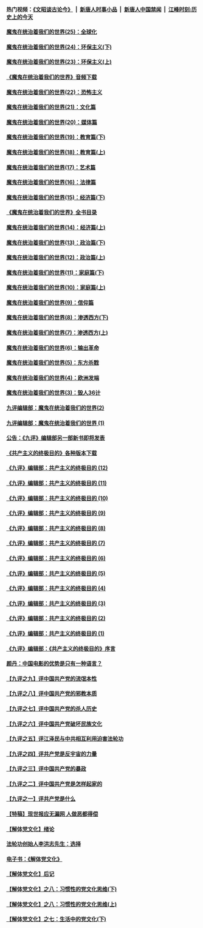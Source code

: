 #### 热门视频：[《文昭谈古论今》](https://github.com/gfw-breaker/wenzhao/blob/master/README.md?t=11072133) &nbsp;|&nbsp; [新唐人时事小品](https://github.com/gfw-breaker/ntdtv-comedy/blob/master/README.md?t=11072133) &nbsp;|&nbsp; [新唐人中国禁闻](https://github.com/gfw-breaker/ntdtv-news/blob/master/README.md?t=11072133) &nbsp;|&nbsp; [江峰时刻:历史上的今天](https://github.com/gfw-breaker/today-in-history/blob/master/README.md?t=11072133) 

#### [魔鬼在统治着我们的世界(25)：全球化](../pages/nsc422/n10788205.md?t=11072133) 

#### [魔鬼在统治着我们的世界(24)：环保主义(下)](../pages/nsc422/n10695307.md?t=11072133) 

#### [魔鬼在统治着我们的世界(23)：环保主义(上)](../pages/nsc422/n10688613.md?t=11072133) 

#### [《魔鬼在统治着我们的世界》音频下载](../pages/nsc422/n10635553.md?t=11072133) 

#### [魔鬼在统治着我们的世界(22)：恐怖主义](../pages/nsc422/n10614727.md?t=11072133) 

#### [魔鬼在统治着我们的世界(21)：文化篇](../pages/nsc422/n10597706.md?t=11072133) 

#### [魔鬼在统治着我们的世界(20)：媒体篇](../pages/nsc422/n10586579.md?t=11072133) 

#### [魔鬼在统治着我们的世界(19)：教育篇(下)](../pages/nsc422/n10564808.md?t=11072133) 

#### [魔鬼在统治着我们的世界(18)：教育篇(上)](../pages/nsc422/n10526970.md?t=11072133) 

#### [魔鬼在统治着我们的世界(17)：艺术篇](../pages/nsc422/n10499093.md?t=11072133) 

#### [魔鬼在统治着我们的世界(16)：法律篇](../pages/nsc422/n10485969.md?t=11072133) 

#### [魔鬼在统治着我们的世界(15)：经济篇(下)](../pages/nsc422/n10469975.md?t=11072133) 

#### [《魔鬼在统治着我们的世界》全书目录](../pages/nsc422/n10464261.md?t=11072133) 

#### [魔鬼在统治着我们的世界(14)：经济篇(上)](../pages/nsc422/n10457370.md?t=11072133) 

#### [魔鬼在统治着我们的世界(13)：政治篇(下)](../pages/nsc422/n10448270.md?t=11072133) 

#### [魔鬼在统治着我们的世界(12)：政治篇(上)](../pages/nsc422/n10444576.md?t=11072133) 

#### [魔鬼在统治着我们的世界(11)：家庭篇(下)](../pages/nsc422/n10440961.md?t=11072133) 

#### [魔鬼在统治着我们的世界(10)：家庭篇(上)](../pages/nsc422/n10435448.md?t=11072133) 

#### [魔鬼在统治着我们的世界(9)：信仰篇](../pages/nsc422/n10432159.md?t=11072133) 

#### [魔鬼在统治着我们的世界(8)：渗透西方(下)](../pages/nsc422/n10429603.md?t=11072133) 

#### [魔鬼在统治着我们的世界(7)：渗透西方(上)](../pages/nsc422/n10426013.md?t=11072133) 

#### [魔鬼在统治着我们的世界(6)：输出革命](../pages/nsc422/n10421536.md?t=11072133) 

#### [魔鬼在统治着我们的世界(5)：东方杀戮](../pages/nsc422/n10417707.md?t=11072133) 

#### [魔鬼在统治着我们的世界(4)：欧洲发端](../pages/nsc422/n10414890.md?t=11072133) 

#### [魔鬼在统治着我们的世界(3)：毁人36计](../pages/nsc422/n10411583.md?t=11072133) 

#### [九评编辑部：魔鬼在统治着我们的世界(2)](../pages/nsc422/n10410036.md?t=11072133) 

#### [九评编辑部：魔鬼在统治着我们的世界 (1)](../pages/nsc422/n10406825.md?t=11072133) 

#### [公告：《九评》编辑部另一部新书即将发表](../pages/nsc422/n10405104.md?t=11072133) 

#### [《共产主义的终极目的》各种版本下载](../pages/nsc422/n10022138.md?t=11072133) 

#### [《九评》编辑部：共产主义的终极目的 (12)](../pages/nsc422/n9933272.md?t=11072133) 

#### [《九评》编辑部：共产主义的终极目的 (11)](../pages/nsc422/n9924973.md?t=11072133) 

#### [《九评》编辑部：共产主义的终极目的 (10)](../pages/nsc422/n9920883.md?t=11072133) 

#### [《九评》编辑部：共产主义的终极目的 (9)](../pages/nsc422/n9916363.md?t=11072133) 

#### [《九评》编辑部：共产主义的终极目的 (8)](../pages/nsc422/n9912488.md?t=11072133) 

#### [《九评》编辑部：共产主义的终极目的 (7)](../pages/nsc422/n9901176.md?t=11072133) 

#### [《九评》编辑部：共产主义的终极目的 (6)](../pages/nsc422/n9899359.md?t=11072133) 

#### [《九评》编辑部：共产主义的终极目的 (5)](../pages/nsc422/n9893174.md?t=11072133) 

#### [《九评》编辑部：共产主义的终极目的 (4)](../pages/nsc422/n9891246.md?t=11072133) 

#### [《九评》编辑部：共产主义的终极目的 (3)](../pages/nsc422/n9879879.md?t=11072133) 

#### [《九评》编辑部：共产主义的终极目的 (2)](../pages/nsc422/n9876205.md?t=11072133) 

#### [《九评》编辑部：共产主义的终极目的 (1)](../pages/nsc422/n9865857.md?t=11072133) 

#### [《九评》编辑部：《共产主义的终极目的》序言](../pages/nsc422/n9862666.md?t=11072133) 

#### [颜丹：中国电影的优势是只有一种语言？](../pages/nsc422/n9583062.md?t=11072133) 

#### [【九评之九】评中国共产党的流氓本性](../pages/nsc422/n737542.md?t=11072133) 

#### [【九评之八】评中国共产党的邪教本质](../pages/nsc422/n735942.md?t=11072133) 

#### [【九评之七】评中国共产党的杀人历史](../pages/nsc422/n733806.md?t=11072133) 

#### [【九评之六】评中国共产党破坏民族文化](../pages/nsc422/n731667.md?t=11072133) 

#### [【九评之五】评江泽民与中共相互利用迫害法轮功](../pages/nsc422/n730058.md?t=11072133) 

#### [【九评之四】评共产党是反宇宙的力量](../pages/nsc422/n727814.md?t=11072133) 

#### [【九评之三】评中国共产党的暴政](../pages/nsc422/n725597.md?t=11072133) 

#### [【九评之二】评中国共产党是怎样起家的](../pages/nsc422/n723946.md?t=11072133) 

#### [【九评之一】评共产党是什么](../pages/nsc422/n722529.md?t=11072133) 

#### [【特稿】现世报应无漏网 人做恶都得偿](../pages/nsc422/n4215167.md?t=11072133) 

#### [【解体党文化】绪论](../pages/nsc422/n1449356.md?t=11072133) 

#### [法轮功创始人李洪志先生：选择](../pages/nsc422/n3580738.md?t=11072133) 

#### [电子书：《解体党文化》](../pages/nsc422/n1573484.md?t=11072133) 

#### [【解体党文化】后记](../pages/nsc422/n1531999.md?t=11072133) 

#### [【解体党文化】之八：习惯性的党文化思维(下)](../pages/nsc422/n1526477.md?t=11072133) 

#### [【解体党文化】之八：习惯性的党文化思维(上)](../pages/nsc422/n1520631.md?t=11072133) 

#### [【解体党文化】之七：生活中的党文化(下)](../pages/nsc422/n1513446.md?t=11072133) 

